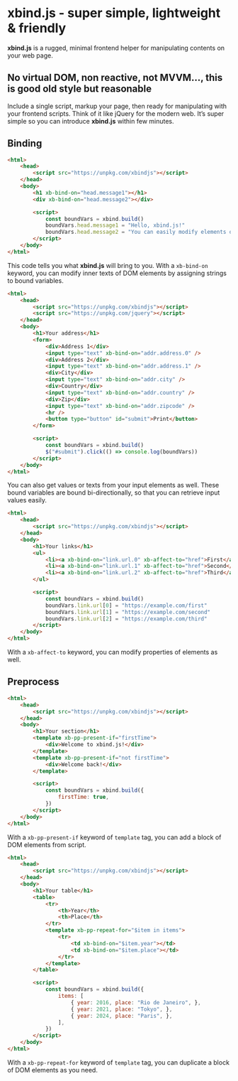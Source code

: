# xbind.js - super simple, lightweight & friendly

**xbind.js** is a rugged, minimal frontend helper for manipulating contents on your web page.

## No virtual DOM, non reactive, not MVVM..., this is good old style but reasonable

Include a single script, markup your page, then ready for manipulating with your frontend scripts. Think of it like jQuery for the modern web. It’s super simple so you can introduce **xbind.js** within few minutes.

## Binding

```html
<html>
	<head>
		<script src="https://unpkg.com/xbindjs"></script>
	</head>
	<body>
		<h1 xb-bind-on="head.message1"></h1>
		<div xb-bind-on="head.message2"></div>

		<script>
			const boundVars = xbind.build()
			boundVars.head.message1 = "Hello, xbind.js!"
			boundVars.head.message2 = "You can easily modify elements on your page."
		</script>
	</body>
</html>
```

This code tells you what **xbind.js** will bring to you. With a `xb-bind-on` keyword, you can modify inner texts of DOM elements by assigning strings to bound variables.

```html
<html>
	<head>
		<script src="https://unpkg.com/xbindjs"></script>
		<script src="https://unpkg.com/jquery"></script>
	</head>
	<body>
		<h1>Your address</h1>
		<form>
			<div>Address 1</div>
			<input type="text" xb-bind-on="addr.address.0" />
			<div>Address 2</div>
			<input type="text" xb-bind-on="addr.address.1" />
			<div>City</div>
			<input type="text" xb-bind-on="addr.city" />
			<div>Country</div>
			<input type="text" xb-bind-on="addr.country" />
			<div>Zip</div>
			<input type="text" xb-bind-on="addr.zipcode" />
			<hr />
			<button type="button" id="submit">Print</button>
		</form>

		<script>
			const boundVars = xbind.build()
			$("#submit").click(() => console.log(boundVars))
		</script>
	</body>
</html>
```

You can also get values or texts from your input elements as well. These bound variables are bound bi-directionally, so that you can retrieve input values easily.

```html
<html>
	<head>
		<script src="https://unpkg.com/xbindjs"></script>
	</head>
	<body>
		<h1>Your links</h1>
		<ul>
			<li><a xb-bind-on="link.url.0" xb-affect-to="href">First</a></li>
			<li><a xb-bind-on="link.url.1" xb-affect-to="href">Second</a></li>
			<li><a xb-bind-on="link.url.2" xb-affect-to="href">Third</a></li>
		</ul>

		<script>
			const boundVars = xbind.build()
			boundVars.link.url[0] = "https://example.com/first"
			boundVars.link.url[1] = "https://example.com/second"
			boundVars.link.url[2] = "https://example.com/third"
		</script>
	</body>
</html>
```

With a `xb-affect-to` keyword, you can modify properties of elements as well.

## Preprocess

```html
<html>
	<head>
		<script src="https://unpkg.com/xbindjs"></script>
	</head>
	<body>
		<h1>Your section</h1>
		<template xb-pp-present-if="firstTime">
			<div>Welcome to xbind.js!</div>
		</template>
		<template xb-pp-present-if="not firstTime">
			<div>Welcome back!</div>
		</template>

		<script>
			const boundVars = xbind.build({
				firstTime: true,
			})
		</script>
	</body>
</html>
```

With a `xb-pp-present-if` keyword of `template` tag, you can add a block of DOM elements from script.

```html
<html>
	<head>
		<script src="https://unpkg.com/xbindjs"></script>
	</head>
	<body>
		<h1>Your table</h1>
		<table>
			<tr>
				<th>Year</th>
				<th>Place</th>
			</tr>
			<template xb-pp-repeat-for="$item in items">
				<tr>
					<td xb-bind-on="$item.year"></td>
					<td xb-bind-on="$item.place"></td>
				</tr>
			</template>
		</table>

		<script>
			const boundVars = xbind.build({
				items: [
					{ year: 2016, place: "Rio de Janeiro", },
					{ year: 2021, place: "Tokyo", },
					{ year: 2024, place: "Paris", },
				],
			})
		</script>
	</body>
</html>
```

With a `xb-pp-repeat-for` keyword of `template` tag, you can duplicate a block of DOM elements as you need.

